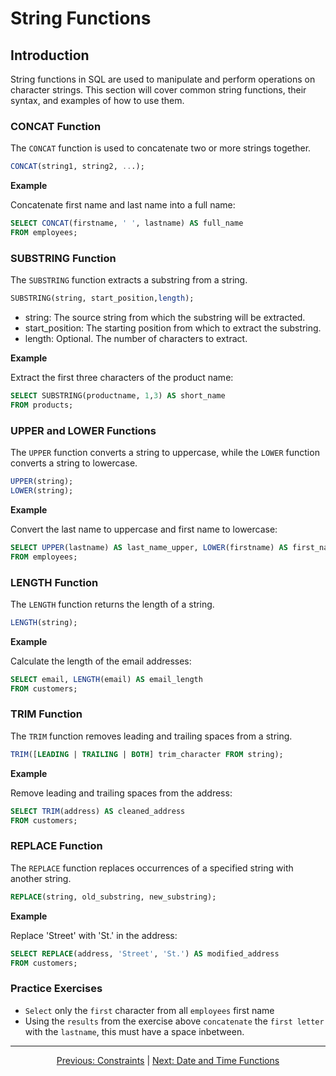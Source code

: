 # String Functions

## Introduction
String functions in SQL are used to manipulate and perform operations on character strings. This section will cover common string functions, their syntax, and examples of how to use them.

### CONCAT Function
The `CONCAT` function is used to concatenate two or more strings together.

```sql
CONCAT(string1, string2, ...);
```

**Example**

Concatenate first name and last name into a full name:

```sql
SELECT CONCAT(firstname, ' ', lastname) AS full_name
FROM employees;
```

### SUBSTRING Function
The `SUBSTRING` function extracts a substring from a string.


```sql
SUBSTRING(string, start_position,length);
```
* string: The source string from which the substring will be extracted.
* start_position: The starting position from which to extract the substring.
* length: Optional. The number of characters to extract.

**Example**

Extract the first three characters of the product name:

```sql
SELECT SUBSTRING(productname, 1,3) AS short_name
FROM products;
```

### UPPER and LOWER Functions
The `UPPER` function converts a string to uppercase, while the `LOWER` function converts a string to lowercase.

```sql
UPPER(string);
LOWER(string);
```

**Example**

Convert the last name to uppercase and first name to lowercase:

```sql
SELECT UPPER(lastname) AS last_name_upper, LOWER(firstname) AS first_name_lower
FROM employees;
```

### LENGTH Function
The `LENGTH` function returns the length of a string.

```sql
LENGTH(string);
```

**Example**

Calculate the length of the email addresses:

```sql
SELECT email, LENGTH(email) AS email_length
FROM customers;
```

### TRIM Function
The `TRIM` function removes leading and trailing spaces from a string.

```sql
TRIM([LEADING | TRAILING | BOTH] trim_character FROM string);
```

**Example**

Remove leading and trailing spaces from the address:

```sql
SELECT TRIM(address) AS cleaned_address
FROM customers;
```

### REPLACE Function
The `REPLACE` function replaces occurrences of a specified string with another string.

```sql
REPLACE(string, old_substring, new_substring);
```

**Example**

Replace 'Street' with 'St.' in the address:

```sql
SELECT REPLACE(address, 'Street', 'St.') AS modified_address
FROM customers;
```

### Practice Exercises

* `Select` only the `first` character from all `employees` first name
* Using the `results` from the exercise above `concatenate` the `first letter` with the `lastname`, this must have a space inbetween.

---

<p align="center">
    <a href="https://github.com/Tom-Fynes/sql-101/blob/main/Docs/Grade_5/Constraints.md">Previous: Constraints</a>
    |
    <a href="https://github.com/Tom-Fynes/sql-101/blob/main/Docs/Grade_6/Date_time.md">Next: Date and Time Functions</a>
</p>
